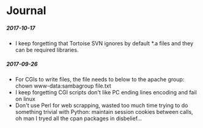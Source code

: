 Journal
=======

##### 2017-10-17

- I keep forgetting that Tortoise SVN ignores by default *.a files and they can be required libraries.

##### 2017-09-26

- For CGIs to write files, the file needs to below to the apache group: chown www-data:sambagroup file.txt
- I keep forgetting CGI scripts don't like PC ending lines encoding and fail on linux
- Don't use Perl for web scrapping, wasted too much time trying to do something trivial with Python:
  maintain session cookies between calls, oh man I tryed all the cpan packages in disbelief...
